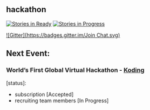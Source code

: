## hackathon

[![Stories in Ready](https://badge.waffle.io/gdumitrescu/hackathon.png?label=ready&title=Ready)](https://waffle.io/gdumitrescu/hackathon)
[![Stories in Progress](https://badge.waffle.io/gdumitrescu/hackathon.png?label=ready&title=In%20Progress)](https://waffle.io/gdumitrescu/hackathon)


[![Gitter](https://badges.gitter.im/Join Chat.svg)](https://gitter.im/gdumitrescu/hackathon?utm_source=badge&utm_medium=badge&utm_campaign=pr-badge)

## Next Event:

### World’s First Global Virtual Hackathon - [Koding](https://koding.com/Hackathon) 
[status]: 
- subscription [Accepted]
- recruiting team members [In Progress]
